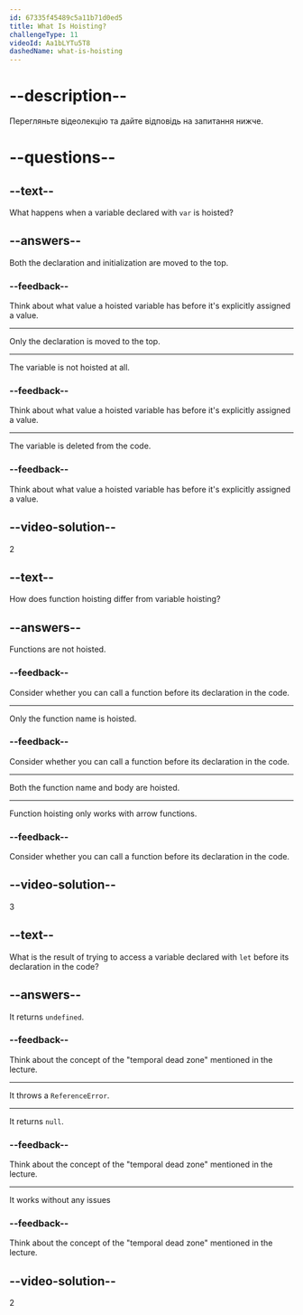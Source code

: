```yaml
---
id: 67335f45489c5a11b71d0ed5
title: What Is Hoisting?
challengeType: 11
videoId: Aa1bLYTu5T8
dashedName: what-is-hoisting
---
```


# --description--

Перегляньте відеолекцію та дайте відповідь на запитання нижче.

# --questions--

## --text--

What happens when a variable declared with `var` is hoisted?

## --answers--

Both the declaration and initialization are moved to the top.

### --feedback--

Think about what value a hoisted variable has before it's explicitly assigned a value.

---

Only the declaration is moved to the top.

---

The variable is not hoisted at all.

### --feedback--

Think about what value a hoisted variable has before it's explicitly assigned a value.

---

The variable is deleted from the code.

### --feedback--

Think about what value a hoisted variable has before it's explicitly assigned a value.

## --video-solution--

2

## --text--

How does function hoisting differ from variable hoisting?

## --answers--

Functions are not hoisted.

### --feedback--

Consider whether you can call a function before its declaration in the code.

---

Only the function name is hoisted.

### --feedback--

Consider whether you can call a function before its declaration in the code.

---

Both the function name and body are hoisted.

---

Function hoisting only works with arrow functions.

### --feedback--

Consider whether you can call a function before its declaration in the code.

## --video-solution--

3

## --text--

What is the result of trying to access a variable declared with `let` before its declaration in the code?

## --answers--

It returns `undefined`.

### --feedback--

Think about the concept of the "temporal dead zone" mentioned in the lecture.

---

It throws a `ReferenceError`.

---

It returns `null`.

### --feedback--

Think about the concept of the "temporal dead zone" mentioned in the lecture.

---

It works without any issues

### --feedback--

Think about the concept of the "temporal dead zone" mentioned in the lecture.

## --video-solution--

2
